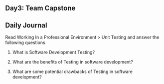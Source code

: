 ## Day3: Team Capstone

## Daily Journal
Read Working In a Professional Environment > Unit Testing and answer the following questions

1. What is Software Development Testing?

2. What are the benefits of Testing in software development?

3. What are some potential drawbacks of Testing in software development?